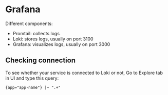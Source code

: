 # Grafana

Different components:
- Promtail: collects logs
- Loki: stores logs, usually on port 3100
- Grafana: visualizes logs, usually on port 3000

## Checking connection

To see whether your service is connected to Loki or not, Go to Explore tab in UI and type this query:
```
{app="app-name"} |~ ".+"
```
